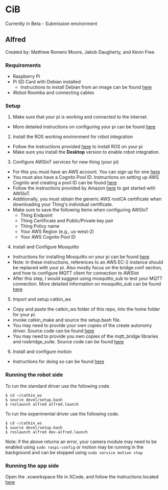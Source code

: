 # CiB
Currently in Beta - Submission environment

## Alfred

Created by: Matthew Romero Moore, Jakob Daugherty, and Kevin Free

### Requirements

- Raspberry Pi
- Pi SD Card with Debian installed
  - Instructions to install Debian from an image can be found [here](https://www.raspberrypi.org/documentation/installation/installing-images/README.md)
- iRobot Roomba and connecting cables

### Setup

1. Make sure that your pi is working and connected to the internet.
  - More detailed instructions on configuring your pi can be found [here](https://www.raspberrypi.org/documentation/configuration/)
2. Install the ROS working environment for robot integration
  - Follow the instructions provided [here](http://wiki.ros.org/ROSberryPi/Installing%20ROS%20Kinetic%20on%20the%20Raspberry%20Pi) to install ROS on your pi
  - Make sure you install the __Desktop__ version to enable robot integration.
3. Configure AWSIoT services for new thing (your pi)
  - For this you must have an AWS account. You can sign up for one [here](https://aws.amazon.com/free/?sc_channel=PS&sc_campaign=acquisition_US&sc_publisher=google&sc_medium=cloud_computing_b&sc_content=aws_account_bmm_control_q32016&sc_detail=%2Baws%20%2Baccount&sc_category=cloud_computing&sc_segment=102882724242&sc_matchtype=b&sc_country=US&s_kwcid=AL!4422!3!102882724242!b!!g!!%2Baws%20%2Baccount&ef_id=Wh9JjQAABFJvTARB:20171129235805:s)
  - You must also have a Cognito Pool ID. Instructions on setting up AWS Cognito and creating a pool ID can be found [here](http://docs.aws.amazon.com/cognito/latest/developerguide/create-new-user-pool-console-quickstart.html)
  - Follow the instructions provided by Amazon [here](http://docs.aws.amazon.com/iot/latest/developerguide/iot-sdk-setup.html)
  to get started with AWSIoT.
  - Additionally, you must obtain the generic AWS rootCA certificate when downloading your Thing's individual certificate.
  - Make sure to save the following items when configuring AWSIoT
    - Thing Endpoint
    - Thing Certificate and Public/Private key pair
    - Thing Policy name
    - Your AWS Region (e.g., us-west-2)
    - Your AWS Cognito Pool ID
4. Install and Configure Mosquitto
  - Instructions for installing Mosquitto on your pi can be found [here](https://aws.amazon.com/blogs/iot/how-to-bridge-mosquitto-mqtt-broker-to-aws-iot/)
  - Note: In these instructions, references to an AWS EC-2 instance should be replaced with your pi. Also mostly focus on the bridge.conf section, and how to configure MQTT client for connection to AWSIot
  - After this step, I would suggest using mosquitto_sub to test your MQTT connection. More detailed information on mosquitto_sub can be found [here](https://mosquitto.org/man/mosquitto_sub-1.html)
5. Import and setup catkin_ws
  - Copy and paste the catkin_ws folder of this repo, into the home folder for your pi.
  - invoke catkin_make and source the setup.bash file.
  - You may need to provide your own copies of the create autonomy driver. Source code can be found [here](https://github.com/AutonomyLab/create_autonomy)
  - You may need to provide you own copies of the mqtt_bridge libraries and rosbridge_suite. Source code can be found [here](https://github.com/RobotWebTools/rosbridge_suite)
6. Install and configure motion
  - Instructions for doing so can be found [here](http://htmlpreview.github.io/?https://github.com/Motion-Project/motion/blob/master/motion_guide.html)

### Running the robot side

To run the standard driver use the following code.

```
$ cd ~/catkin_ws
$ source devel/setup.bash
$ roslaunch alfred alfred.launch
```

To run the experimental driver use the following code.

```
$ cd ~/catkin_ws
$ source devel/setup.bash
$ roslaunch alfred dev-alfred.launch
```

Note: if the above returns an error, your camera module may need to be enabled using ```sudo raspi-config``` or motion may be running in the background and can be stopped using ```sudo service motion stop```

### Running the app side

Open the .xcworkspace file in XCode, and follow the instructions located [here](https://github.com/jadppf/CiB/tree/master/Alfred_ios)
